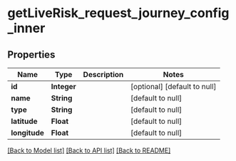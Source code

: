# getLiveRisk_request_journey_config_inner
## Properties

| Name | Type | Description | Notes |
|------------ | ------------- | ------------- | -------------|
| **id** | **Integer** |  | [optional] [default to null] |
| **name** | **String** |  | [default to null] |
| **type** | **String** |  | [default to null] |
| **latitude** | **Float** |  | [default to null] |
| **longitude** | **Float** |  | [default to null] |

[[Back to Model list]](../README.md#documentation-for-models) [[Back to API list]](../README.md#documentation-for-api-endpoints) [[Back to README]](../README.md)

